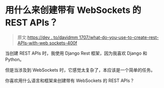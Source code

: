 # 用什么来创建带有 WebSockets 的 REST APIs？

> 原文:[https://dev . to/davidmm 1707/what-do-you-use-to-create-rest-APIs-with-web sockets-400f](https://dev.to/davidmm1707/what-do-you-use-to-create-rest-apis-with-websockets-4o0f)

当创建 REST APIs 时，我使用 Django Rest 框架，因为我喜欢 Django 和 Python。

但是当涉及到 WebSockets 时，它感觉太复杂了，本应该是一个简单的任务。

你喜欢用什么语言和框架来创建带有 WebSockets 的 REST APIs？
